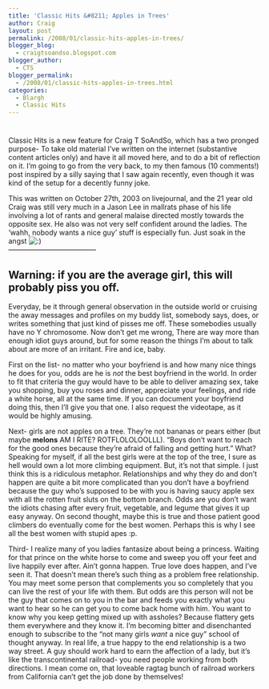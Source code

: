 ```yaml
---
title: 'Classic Hits &#8211; Apples in Trees'
author: Craig
layout: post
permalink: /2008/01/classic-hits-apples-in-trees/
blogger_blog:
  - craigtsoandso.blogspot.com
blogger_author:
  - CTS
blogger_permalink:
  - /2008/01/classic-hits-apples-in-trees.html
categories:
  - Blargh
  - Classic Hits
---
```

# 

Classic Hits is a new feature for Craig T SoAndSo, which has a two pronged purpose- To take old material I’ve written on the internet (substantive content articles only) and have it all moved here, and to do a bit of reflection on it. I’m going to go from the very back, to my then famous (10 comments!) post inspired by a silly saying that I saw again recently, even though it was kind of the setup for a decently funny joke.

This was written on October 27th, 2003 on livejournal, and the 21 year old Craig was still very much in a Jason Lee in mallrats phase of his life involving a lot of rants and general malaise directed mostly towards the opposite sex. He also was not very self confident around the ladies. The ‘wahh, nobody wants a nice guy’ stuff is especially fun. Just soak in the angst ![:)][1]  
————————————–

 [1]: http://craigsturgis.com/wp-includes/images/smilies/icon_smile.gif

## Warning: if you are the average girl, this will probably piss you off.

Everyday, be it through general observation in the outside world or cruising the away messages and profiles on my buddy list, somebody says, does, or writes something that just kind of pisses me off. These somebodies usually have no Y chromosome. Now don’t get me wrong, There are way more than enough idiot guys around, but for some reason the things I’m about to talk about are more of an irritant. Fire and ice, baby.

First on the list- no matter who your boyfriend is and how many nice things he does for you, odds are he is *not* the best boyfriend in the world. In order to fit that criteria the guy would have to be able to deliver amazing sex, take you shopping, buy you roses and dinner, appreciate your feelings, and ride a white horse, all at the same time. If you can document your boyfriend doing this, then I’ll give you that one. I also request the videotape, as it would be highly amusing.

Next- girls are not apples on a tree. They’re not bananas or pears either (but maybe **melons** AM I RITE? ROTFLOLOLOOLLL). “Boys don’t want to reach for the good ones because they’re afraid of falling and getting hurt.” What? Speaking for myself, if all the best girls were at the top of the tree, I sure as hell would own a lot more climbing equipment. But, it’s not that simple. I just think this is a ridiculous metaphor. Relationships and why they do and don’t happen are quite a bit more complicated than you don’t have a boyfriend because the guy who’s supposed to be with you is having saucy apple sex with all the rotten fruit sluts on the bottom branch. Odds are you don’t want the idiots chasing after every fruit, vegetable, and legume that gives it up easy anyway. On second thought, maybe this is true and those patient good climbers do eventually come for the best women. Perhaps this is why I see all the best women with stupid apes :p.

Third- I realize many of you ladies fantasize about being a princess. Waiting for that prince on the white horse to come and sweep you off your feet and live happily ever after. Ain’t gonna happen. True love does happen, and I’ve seen it. That doesn’t mean there’s such thing as a problem free relationship. You may meet some person that complements you so completely that you can live the rest of your life with them. But odds are this person will not be the guy that comes on to you in the bar and feeds you exactly what you want to hear so he can get you to come back home with him. You want to know why you keep getting mixed up with assholes? Because flattery gets them everywhere and they know it. I’m becoming bitter and disenchanted enough to subscribe to the “not many girls *want* a nice guy” school of thought anyway. In real life, a true happy to the end relationship is a two way street. A guy should work hard to earn the affection of a lady, but it’s like the transcontinental railroad- you need people working from both directions. I mean come on, that loveable ragtag bunch of railroad workers from California can’t get the job done by themselves!